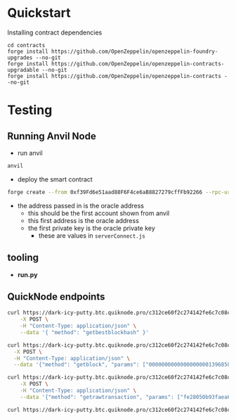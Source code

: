 # Quickstart

Installing contract dependencies
```shell
cd contracts
forge install https://github.com/OpenZeppelin/openzeppelin-foundry-upgrades --no-git
forge install https://github.com/OpenZeppelin/openzeppelin-contracts-upgradable --no-git
forge install https://github.com/OpenZeppelin/openzeppelin-contracts --no-git
```

# Testing
## Running Anvil Node
- run anvil
```sh
anvil
```
- deploy the smart contract
```sh
forge create --from 0xf39Fd6e51aad88F6F4ce6aB8827279cffFb92266 --rpc-url http://localhost:8545 --legacy --unlocked src/PoolShares.sol:PoolShares --constructor-args "0xf39Fd6e51aad88F6F4ce6aB8827279cffFb92266" "Quarry" "QRY" ""
```
- the address passed in is the oracle address
    - this should be the first account shown from anvil
    - this first address is the oracle address
    - the first private key is the oracle private key
        - these are values in `serverConnect.js`

## tooling
- **run.py**

## QuickNode endpoints
```sh
curl https://dark-icy-putty.btc.quiknode.pro/c312ce60f2c274142fe6c7c08cb3999c3ae354eb/ \
    -X POST \
    -H "Content-Type: application/json" \
    --data '{ "method": "getbestblockhash" }'

curl https://dark-icy-putty.btc.quiknode.pro/c312ce60f2c274142fe6c7c08cb3999c3ae354eb/ \
  -X POST \
  -H "Content-Type: application/json" \
  --data '{"method": "getblock", "params": ["0000000000000000000139685895880c667cd5424e816cc5dd8f0b37d72904dc"]}'

curl https://dark-icy-putty.btc.quiknode.pro/c312ce60f2c274142fe6c7c08cb3999c3ae354eb/ \
    -X POST \
    -H "Content-Type: application/json" \
    --data '{"method": "getrawtransaction", "params": ["fe28050b93faea61fa88c4c630f0e1f0a1c24d0082dd0e10d369e13212128f33", 0]}'

curl https://dark-icy-putty.btc.quiknode.pro/c312ce60f2c274142fe6c7c08cb3999c3ae354eb/     -X POST     -H "Content-Type: application/json"     --data '{"method": "getrawtransaction", "params": ["fe28050b93faea61fa88c4c630f0e1f0a1c24d0082dd0e10d369e13212128f33", 1]}'
```

